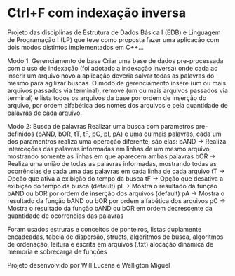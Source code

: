 # Ctrl+F com indexação inversa

Projeto das disciplinas de Estrutura de Dados Básica I (EDB) e Linguagem de Programação I (LP) que teve como proposta fazer uma aplicação com dois modos distintos implementados em C++...

Modo 1: Gerenciamento de base
  Criar uma base de dados pre-processada com o uso de indexação (foi adotado a indexação inversa) onde cada ao inserir um arquivo novo a aplicação deveria salvar todas as palavras do mesmo para agilizar buscas. 
  O modo de gerenciamento insere (um ou mais arquivos passados via terminal), remove (um ou mais arquivos passados via terminal) e lista todos os arquivos da base por ordem de inserção do arquivo, por ordem alfabética dos nomes dos arquivos e pela quantidade de palavras de cada arquivo.
  
Modo 2: Busca de palavras
  Realizar uma busca com parametros pre-definidos (bAND, bOR, tT, tF, pC, pI, pA) e uma ou mais palavras, cada um dos paramentros realiza uma operação diferente, são elas:
  bAND -> Realiza interceções das palavras informadas em linhas de um mesmo arquivo, mostrando somente as linhas em que aparecem ambas palavras
  bOR -> Realiza uma união de todas as palavras informadas, mostrando todas as ocorrências de cada uma das palavras em cada linha de cada arquivo
  tT -> Opção que ativa a exibição do tempo da busca
  tF -> Opção que desativa a exibição do tempo da busca (default)
  pI -> Mostra o resultado da função bAND ou bOR por ordem de inserção dos arquivos (default)
  pA -> Mostra o resultado da função bAND ou bOR por ordem alfabética dos arquivos
  pC -> Mostra o resultado da função bAND ou bOR em ordem decrescente da quantidade de ocorrencias das palavras
  
Foram usados estruras e conceitos de ponteiros, listas duplamente encadeadas, tabela de dispersão, structs, algoritmos de busca, algoritmos de ordenação, leitura e escrita em arquivos (.txt) alocação dinamica de memoria e sobrecarga de funções

Projeto desenvolvido por Will Lucena e Welligton Miguel

